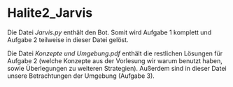 # Halite2_Jarvis

Die Datei *Jarvis.py* enthält den Bot. Somit wird Aufgabe 1 komplett und Aufgabe 2 teilweise in dieser Datei gelöst.

Die Datei *Konzepte und Umgebung.pdf* enthält die restlichen Lösungen für Aufgabe 2 (welche Konzepte aus der Vorlesung wir warum benutzt haben, sowie Überlegungen zu weiteren Strategien).
Außerdem sind in dieser Datei unsere Betrachtungen der Umgebung (Aufgabe 3).
